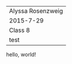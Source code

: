 |                  |
-------------------|
 Alyssa Rosenzweig |
 2015-7-29         |
 Class 8           |
 test              |

 hello, world!

